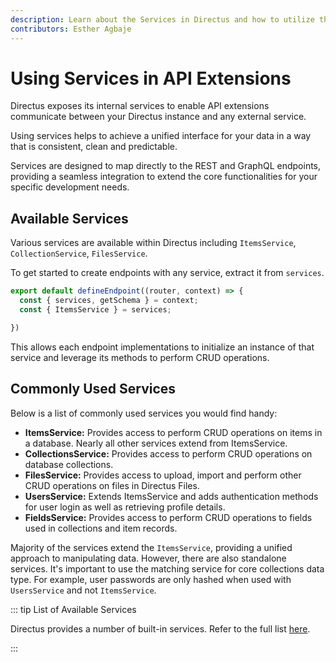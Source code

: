 ```yaml
---
description: Learn about the Services in Directus and how to utilize them when building extensions.
contributors: Esther Agbaje
---
```


# Using Services in API Extensions

Directus exposes its internal services to enable API extensions communicate between your Directus instance and any
external service.

Using services helps to achieve a unified interface for your data in a way that is consistent, clean and predictable.

Services are designed to map directly to the REST and GraphQL endpoints, providing a seamless integration to extend the
core functionalities for your specific development needs.

## Available Services

Various services are available within Directus including `ItemsService`, `CollectionService`, `FilesService`.

To get started to create endpoints with any service, extract it from `services`.

```js
export default defineEndpoint((router, context) => {
  const { services, getSchema } = context;
  const { ItemsService } = services;

})
```

This allows each endpoint implementations to initialize an instance of that service and leverage its methods to perform
CRUD operations.

## Commonly Used Services

Below is a list of commonly used services you would find handy:

- **ItemsService:** Provides access to perform CRUD operations on items in a database. Nearly all other services extend
  from ItemsService.
- **CollectionsService:** Provides access to perform CRUD operations on database collections.
- **FilesService:** Provides access to upload, import and perform other CRUD operations on files in Directus Files.
- **UsersService:** Extends ItemsService and adds authentication methods for user login as well as retrieving profile
  details.
- **FieldsService:** Provides access to perform CRUD operations to fields used in collections and item records.

Majority of the services extend the `ItemsService`, providing a unified approach to manipulating data. However, there
are also standalone services. It's important to use the matching service for core collections data type. For example,
user passwords are only hashed when used with `UsersService` and not `ItemsService`.

::: tip List of Available Services

Directus provides a number of built-in services. Refer to the full list
[here](https://github.com/directus/directus/tree/main/api/src/services).

:::
